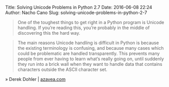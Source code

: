 Title: Solving Unicode Problems in Python 2.7
Date: 2016-06-08 22:24
Author: Nacho Cano
Slug: solving-unicode-problems-in-python-2-7

> One of the toughest things to get right in a Python program is Unicode
> handling. If you’re reading this, you’re probably in the middle of
> discovering this the hard way.

> The main reasons Unicode handling is difficult in Python is because the
> existing terminology is confusing, and because many cases which could be
> problematic are handled transparently. This prevents many people from ever
> having to learn what’s really going on, until suddenly they run into a brick
> wall when they want to handle data that contains characters outside the ASCII
> character set.

» Derek Dohler | [azavea.com][]

  [azavea.com]: http://www.azavea.com/blogs/labs/2014/03/solving-unicode-problems-in-python-2-7/
    "Solving Unicode Problems in Python 2.7"
